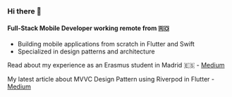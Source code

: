 ### Hi there 👋

#### Full-Stack Mobile Developer working remote from 🇷🇴

- Building mobile applications from scratch in Flutter and Swift
- Specialized in design patterns and architecture

Read about my experience as an Erasmus student in Madrid 🇪🇸 - [Medium](https://medium.com/@antoniocranga/my-experience-as-an-erasmus-student-in-madrid-3e50cba8782f)

My latest article about MVVC Design Pattern using Riverpod in Flutter - [Medium](https://medium.com/@antoniocranga/mvvc-design-pattern-using-riverpod-in-flutter-717ffa822786)
<!--
**antoniocranga/antoniocranga** is a ✨ _special_ ✨ repository because its `README.md` (this file) appears on your GitHub profile.

Here are some ideas to get you started:

- 🔭 I’m currently working on ...
- 🌱 I’m currently learning ...
- 👯 I’m looking to collaborate on ...
- 🤔 I’m looking for help with ...
- 💬 Ask me about ...
- 📫 How to reach me: ...
- 😄 Pronouns: ...
- ⚡ Fun fact: ...
-->
